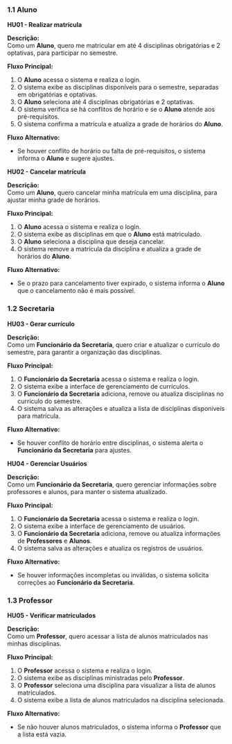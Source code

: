 ### 1.1 Aluno

**HU01 - Realizar matrícula**

**Descrição:**  
Como um **Aluno**, quero me matricular em até 4 disciplinas obrigatórias e 2 optativas, para participar no semestre.

**Fluxo Principal:**
1. O **Aluno** acessa o sistema e realiza o login.
2. O sistema exibe as disciplinas disponíveis para o semestre, separadas em obrigatórias e optativas.
3. O **Aluno** seleciona até 4 disciplinas obrigatórias e 2 optativas.
4. O sistema verifica se há conflitos de horário e se o **Aluno** atende aos pré-requisitos.
5. O sistema confirma a matrícula e atualiza a grade de horários do **Aluno**.

**Fluxo Alternativo:**
- Se houver conflito de horário ou falta de pré-requisitos, o sistema informa o **Aluno** e sugere ajustes.

**HU02 - Cancelar matrícula**

**Descrição:**  
Como um **Aluno**, quero cancelar minha matrícula em uma disciplina, para ajustar minha grade de horários.

**Fluxo Principal:**
1. O **Aluno** acessa o sistema e realiza o login.
2. O sistema exibe as disciplinas em que o **Aluno** está matriculado.
3. O **Aluno** seleciona a disciplina que deseja cancelar.
4. O sistema remove a matrícula da disciplina e atualiza a grade de horários do **Aluno**.

**Fluxo Alternativo:**
- Se o prazo para cancelamento tiver expirado, o sistema informa o **Aluno** que o cancelamento não é mais possível.

### 1.2 Secretaria

**HU03 - Gerar currículo**

**Descrição:**  
Como um **Funcionário da Secretaria**, quero criar e atualizar o currículo do semestre, para garantir a organização das disciplinas.

**Fluxo Principal:**
1. O **Funcionário da Secretaria** acessa o sistema e realiza o login.
2. O sistema exibe a interface de gerenciamento de currículos.
3. O **Funcionário da Secretaria** adiciona, remove ou atualiza disciplinas no currículo do semestre.
4. O sistema salva as alterações e atualiza a lista de disciplinas disponíveis para matrícula.

**Fluxo Alternativo:**
- Se houver conflito de horário entre disciplinas, o sistema alerta o **Funcionário da Secretaria** para ajustes.

**HU04 - Gerenciar Usuários**

**Descrição:**  
Como um **Funcionário da Secretaria**, quero gerenciar informações sobre professores e alunos, para manter o sistema atualizado.

**Fluxo Principal:**
1. O **Funcionário da Secretaria** acessa o sistema e realiza o login.
2. O sistema exibe a interface de gerenciamento de usuários.
3. O **Funcionário da Secretaria** adiciona, remove ou atualiza informações de **Professores** e **Alunos**.
4. O sistema salva as alterações e atualiza os registros de usuários.

**Fluxo Alternativo:**
- Se houver informações incompletas ou inválidas, o sistema solicita correções ao **Funcionário da Secretaria**.

### 1.3 Professor

**HU05 - Verificar matriculados**

**Descrição:**  
Como um **Professor**, quero acessar a lista de alunos matriculados nas minhas disciplinas.

**Fluxo Principal:**
1. O **Professor** acessa o sistema e realiza o login.
2. O sistema exibe as disciplinas ministradas pelo **Professor**.
3. O **Professor** seleciona uma disciplina para visualizar a lista de alunos matriculados.
4. O sistema exibe a lista de alunos matriculados na disciplina selecionada.

**Fluxo Alternativo:**
- Se não houver alunos matriculados, o sistema informa o **Professor** que a lista está vazia.
